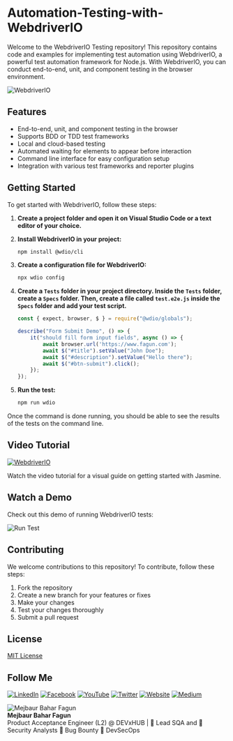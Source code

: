 # Automation-Testing-with-WebdriverIO

Welcome to the WebdriverIO Testing repository! This repository contains code and examples for implementing test automation using WebdriverIO, a powerful test automation framework for Node.js. With WebdriverIO, you can conduct end-to-end, unit, and component testing in the browser environment.

![WebdriverIO](https://th.bing.com/th/id/OIP.Oih_pPGaXHEMV1uY_0erZQAAAA?rs=1&pid=ImgDetMain)

## Features

- End-to-end, unit, and component testing in the browser
- Supports BDD or TDD test frameworks
- Local and cloud-based testing
- Automated waiting for elements to appear before interaction
- Command line interface for easy configuration setup
- Integration with various test frameworks and reporter plugins


## Getting Started

To get started with WebdriverIO, follow these steps:

1. **Create a project folder and open it on Visual Studio Code or a text editor of your choice.**

2. **Install WebdriverIO in your project:**

    ```bash
    npm install @wdio/cli
    ```

3. **Create a configuration file for WebdriverIO:**

    ```bash
    npx wdio config
    ```

4. **Create a `Tests` folder in your project directory. Inside the `Tests` folder, create a `Specs` folder. Then, create a file called `test.e2e.js` inside the `Specs` folder and add your test script.**

    ```javascript
    const { expect, browser, $ } = require("@wdio/globals");

    describe("Form Submit Demo", () => {
        it("should fill form input fields", async () => {
            await browser.url('https://www.fagun.com');
            await $("#title").setValue("John Doe");
            await $("#description").setValue("Hello there");
            await $("#btn-submit").click();
        });
    });
    ```

5. **Run the test:**

    ```bash
    npm run wdio
    ```

Once the command is done running, you should be able to see the results of the tests on the command line.
## Video Tutorial

[![WebdriverIO](https://img.youtube.com/vi/EPjajfWZyPw/maxresdefault.jpg)](https://youtu.be/EPjajfWZyPw)

Watch the video tutorial for a visual guide on getting started with Jasmine.


## Watch a Demo

Check out this demo of running WebdriverIO tests:

![Run Test](https://webdriver.io/img/create-wdio-dark.gif)

## Contributing

We welcome contributions to this repository! To contribute, follow these steps:

1. Fork the repository
2. Create a new branch for your features or fixes
3. Make your changes
4. Test your changes thoroughly
5. Submit a pull request

## License

[MIT License](LICENSE)


## Follow Me

[![LinkedIn](https://img.shields.io/badge/LinkedIn-Connect-blue)](https://www.linkedin.com/in/mejbaur/)
[![Facebook](https://img.shields.io/badge/Facebook-Follow-blue)](https://www.facebook.com/mbfagun)
[![YouTube](https://img.shields.io/badge/YouTube-Subscribe-red)](https://www.youtube.com/channel/UC4Pgj5J2ZUxAVH9iAPfqL5g)
[![Twitter](https://img.shields.io/badge/Twitter-Follow-blue)](https://twitter.com/fagun018)
[![Website](https://img.shields.io/badge/Website-Visit-blue)](https://mbfagun.blogspot.com/)
[![Medium](https://img.shields.io/badge/Medium-Follow-blue)](https://fagun18.medium.com/)


![Mejbaur Bahar Fagun](https://th.bing.com/th/id/OIP.kZ7sZWgg-zvkLAeAjttqpgHaHa?rs=1&pid=ImgDetMain)  
**Mejbaur Bahar Fagun**  
Product Acceptance Engineer (L2) @ DEVxHUB | 🥸 Lead SQA and 🐞 Security Analysts 🐛 Bug Bounty 👻 DevSecOps

